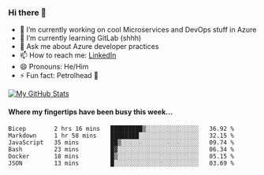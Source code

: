 ### Hi there 👋

- 🔭 I’m currently working on cool Microservices and DevOps stuff in Azure
- 🌱 I’m currently learning GitLab (shhh)
- 💬 Ask me about Azure developer practices
- 📫 How to reach me: [LinkedIn](https://www.linkedin.com/in/gordonbyers/)
- 😄 Pronouns: He/Him 
- ⚡ Fun fact: Petrolhead 🚙

[![My GitHub Stats](https://github-readme-stats.vercel.app/api/?username=gordonby&count_private=true&theme=tokyonight&showicons=true)]()
<!--[![My GitHub Language Stats](https://github-readme-stats.vercel.app/api/top-langs/?username=gordonby&langs_count=5&theme=tokyonight)]()-->

#### Where my fingertips have been busy this week... 
<!--START_SECTION:waka-->

```text
Bicep        2 hrs 16 mins   █████████▒░░░░░░░░░░░░░░░   36.92 %
Markdown     1 hr 58 mins    ████████░░░░░░░░░░░░░░░░░   32.15 %
JavaScript   35 mins         ██▒░░░░░░░░░░░░░░░░░░░░░░   09.74 %
Bash         23 mins         █▓░░░░░░░░░░░░░░░░░░░░░░░   06.34 %
Docker       18 mins         █▒░░░░░░░░░░░░░░░░░░░░░░░   05.15 %
JSON         13 mins         █░░░░░░░░░░░░░░░░░░░░░░░░   03.69 %
```

<!--END_SECTION:waka-->
